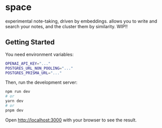 # space

experimental note-taking, driven by embeddings. allows you to write and search your notes, and the cluster them by similarity. WIP!!

## Getting Started

You need environment variables:

```sh
OPENAI_API_KEY="..."
POSTGRES_URL_NON_POOLING="..."
POSTGRES_PRISMA_URL="..."
```

Then, run the development server:

```bash
npm run dev
# or
yarn dev
# or
pnpm dev
```

Open [http://localhost:3000](http://localhost:3000) with your browser to see the result.
